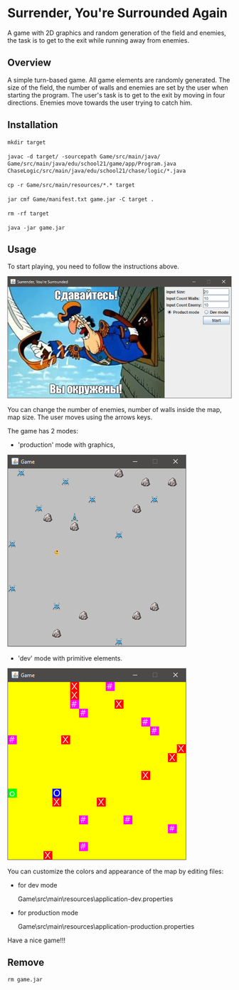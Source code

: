 # Surrender, You're Surrounded Again
A game with 2D graphics and random generation of the field and enemies, the task is to get to the exit while running away from enemies.

## Overview

A simple turn-based game. All game elements are randomly generated. The size of the field, the number of walls and enemies are set by the user when starting the program. The user's task is to get to the exit by moving in four directions. Enemies move towards the user trying to catch him.

## Installation

    mkdir target

    javac -d target/ -sourcepath Game/src/main/java/ Game/src/main/java/edu/school21/game/app/Program.java ChaseLogic/src/main/java/edu/school21/chase/logic/*.java

    cp -r Game/src/main/resources/*.* target

    jar cmf Game/manifest.txt game.jar -C target .

    rm -rf target

    java -jar game.jar

## Usage

To start playing, you need to follow the instructions above.

![ScreenShot](screenshot.png)

You can change the number of enemies, number of walls inside the map, map size.
The user moves using the arrows keys.

The game has 2 modes: 
- 'production' mode with graphics, 

![ScreenShot](screenshot_2.png)

- 'dev' mode with primitive elements.

![ScreenShot](screenshot_3.png)

You can customize the colors and appearance of the map by editing files:
- for dev mode

    Game\src\main\resources\application-dev.properties

- for production mode

    Game\src\main\resources\application-production.properties

Have a nice game!!!

## Remove

    rm game.jar